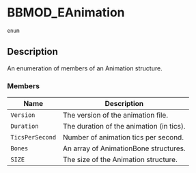 # BBMOD_EAnimation
`enum`
## Description
An enumeration of members of an Animation structure.

### Members
| Name | Description |
| ---- | ----------- |
| `Version` | The version of the animation file. |
| `Duration` | The duration of the animation (in tics). |
| `TicsPerSecond` | Number of animation tics per second. |
| `Bones` | An array of AnimationBone structures. |
| `SIZE` | The size of the Animation structure. |